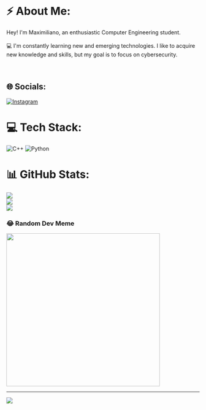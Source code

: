# ⚡ About Me:
Hey! I'm Maximiliano, an enthusiastic Computer Engineering student.<br><br>💻 I'm constantly learning new and emerging technologies. I like to acquire new knowledge and skills, but my goal is to focus on cybersecurity.<br><br><br> 


## 🌐 Socials:
[![Instagram](https://img.shields.io/badge/Instagram-%23E4405F.svg?logo=Instagram&logoColor=white)](https://instagram.com/maxxee._) 

# 💻 Tech Stack:
![C++](https://img.shields.io/badge/c++-%2300599C.svg?style=for-the-badge&logo=c%2B%2B&logoColor=white) ![Python](https://img.shields.io/badge/python-3670A0?style=for-the-badge&logo=python&logoColor=ffdd54)
# 📊 GitHub Stats:
![](https://github-readme-stats.vercel.app/api?username=maxxee1&theme=blue-green&hide_border=false&include_all_commits=true&count_private=false)<br/>
![](https://github-readme-streak-stats.herokuapp.com/?user=maxxee1&theme=blue-green&hide_border=false)<br/>
![](https://github-readme-stats.vercel.app/api/top-langs/?username=maxxee1&theme=blue-green&hide_border=false&include_all_commits=true&count_private=false&layout=compact)

### 😂 Random Dev Meme
<img src='https://randommeme-five.vercel.app/' style="height: 400px;"/>

---
[![](https://visitcount.itsvg.in/api?id=maxxee1&icon=7&color=10)](https://visitcount.itsvg.in)

<!-- Proudly created with GPRM ( https://gprm.itsvg.in ) -->
